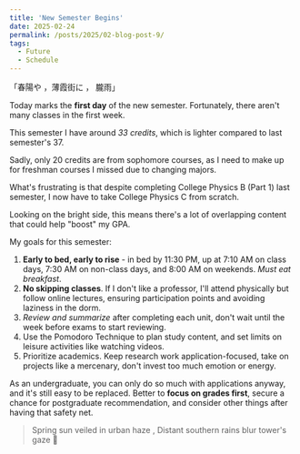 ```yaml
---
title: 'New Semester Begins'
date: 2025-02-24
permalink: /posts/2025/02-blog-post-9/
tags:
  - Future
  - Schedule
---
```


「春陽や ，薄霞街に ， 朧雨」

Today marks the **first day** of the new semester. Fortunately, there aren't many classes in the first week.

This semester I have around *33 credits*, which is lighter compared to last semester's 37.

Sadly, only 20 credits are from sophomore courses, as I need to make up for freshman courses I missed due to changing majors.

What's frustrating is that despite completing College Physics B (Part 1) last semester, I now have to take College Physics C from scratch.

Looking on the bright side, this means there's a lot of overlapping content that could help "boost" my GPA.

My goals for this semester:
1. **Early to bed, early to rise** - in bed by 11:30 PM, up at 7:10 AM on class days, 7:30 AM on non-class days, and 8:00 AM on weekends. *Must eat breakfast*.
2. **No skipping classes**. If I don't like a professor, I'll attend physically but follow online lectures, ensuring participation points and avoiding laziness in the dorm.
3. *Review and summarize* after completing each unit, don't wait until the week before exams to start reviewing.
4. Use the Pomodoro Technique to plan study content, and set limits on leisure activities like watching videos.
5. Prioritize academics. Keep research work application-focused, take on projects like a mercenary, don't invest too much emotion or energy.

As an undergraduate, you can only do so much with applications anyway, and it's still easy to be replaced. Better to **focus on grades first**, secure a chance for postgraduate recommendation, and consider other things after having that safety net.

> Spring sun veiled in urban haze , Distant southern rains blur tower's gaze 🪻